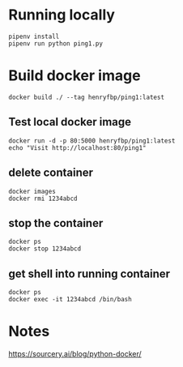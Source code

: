 # Running locally

    pipenv install
    pipenv run python ping1.py

# Build docker image

    docker build ./ --tag henryfbp/ping1:latest

## Test local docker image

    docker run -d -p 80:5000 henryfbp/ping1:latest
    echo "Visit http://localhost:80/ping1"

## delete container

    docker images
    docker rmi 1234abcd

## stop the container

    docker ps
    docker stop 1234abcd

## get shell into running container

    docker ps
    docker exec -it 1234abcd /bin/bash

# Notes

https://sourcery.ai/blog/python-docker/
